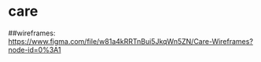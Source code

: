 # care

##wireframes:
https://www.figma.com/file/w81a4kRRTnBui5JkqWn5ZN/Care-Wireframes?node-id=0%3A1
